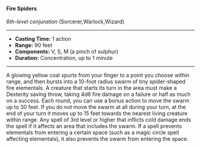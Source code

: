 #### Fire Spiders
*6th-level conjuration* (Sorcerer,Warlock,Wizard)
___
- **Casting Time:** 1 action
- **Range:** 90 feet
- **Components:** V, S, M (a pinch of sulphur)
- **Duration:** Concentration, up to 1 minute
---
A glowing yellow coal spurts from your finger to a
point you choose within range, and then bursts into
a 10-foot radius swarm of tiny spider-shaped fire
elementals.
A creature that starts its turn in the area must
make a Dexterity saving throw, taking 4d6 fire
damage on a failure or half as much on a success.
Each round, you can use a bonus action to move the
swarm up to 30 feet. If you do not move the swarm
at all during your turn, at the end of your turn it
moves up to 15 feet towards the nearest living
creature within range.
Any spell of 3rd level or higher that inflicts cold
damage ends the spell if it affects an area that
includes the swarm. If a spell prevents elementals
from entering a certain space (such as a magic circle
spell affecting elementals), it also prevents the
swarm from entering the space.
